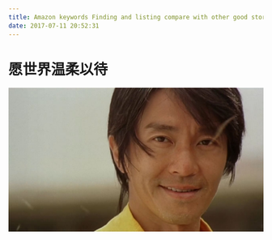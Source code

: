 ```yaml
---
title: Amazon keywords Finding and listing compare with other good store
date: 2017-07-11 20:52:31
---
```


# 愿世界温柔以待 #

![loading...](/images/mind/xingye.jpg "Xingye")
